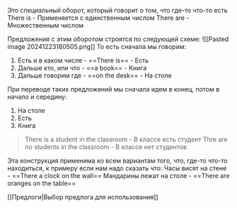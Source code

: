 Это специальный оборот, который говорит о том, что где-то что-то есть
There is - Применяется с единственным числом
There are - Множественным числом

Предложения с этим оборотом строятся по следующей схеме:
![[Pasted image 20241223180505.png]]
То есть сначала мы говорим:
1) Есть и в каком числе - ==There is== - Есть
2) Дальше кто, или что - ==a book== - Книга
3) Дальше говорим где - ==on the desk== - На столе

При переводе таких предложений мы сначала идем в конец, потом в начало и середину:
1) На столе
2) Есть
3) Книга

> There is a student in the classroom - В классе есть студент
> Thre are no students in the classroom - В классе нет студентов

Эта конструкция применима ко всем вариантам того, что, где-то что-то находиться, к примеру если нам надо сказать что:
Часы висят на стене - ==There a clock on the wall==
Мандарины лежат на столе - ==There are oranges on the table==

[[Предлоги|Выбор предлога для использования]]